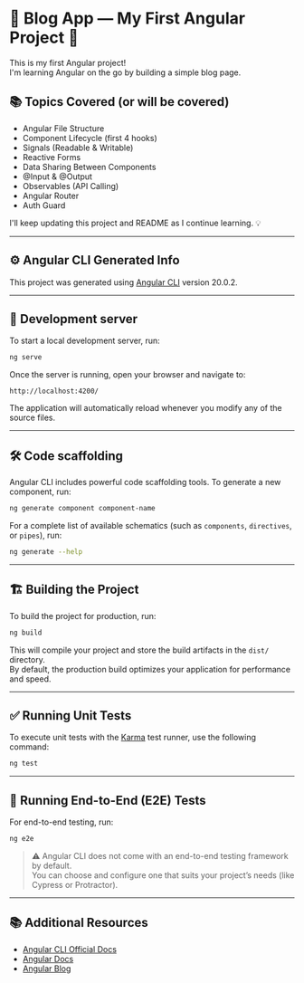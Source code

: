 # 📝 Blog App — My First Angular Project 🚀

This is my first Angular project!  
I'm learning Angular on the go by building a simple blog page.

## 📚 Topics Covered (or will be covered)

- Angular File Structure
- Component Lifecycle (first 4 hooks)
- Signals (Readable & Writable)
- Reactive Forms
- Data Sharing Between Components
- @Input & @Output
- Observables (API Calling)
- Angular Router
- Auth Guard

I'll keep updating this project and README as I continue learning. 💡

---

## ⚙️ Angular CLI Generated Info

This project was generated using [Angular CLI](https://github.com/angular/angular-cli) version 20.0.2.

---

## 🚀 Development server

To start a local development server, run:

```bash
ng serve
```

Once the server is running, open your browser and navigate to:

```
http://localhost:4200/
```

The application will automatically reload whenever you modify any of the source files.

---

## 🛠️ Code scaffolding

Angular CLI includes powerful code scaffolding tools. To generate a new component, run:

```bash
ng generate component component-name
```

For a complete list of available schematics (such as `components`, `directives`, or `pipes`), run:

```bash
ng generate --help
```

---

## 🏗️ Building the Project

To build the project for production, run:

```bash
ng build
```

This will compile your project and store the build artifacts in the `dist/` directory.  
By default, the production build optimizes your application for performance and speed.

---

## ✅ Running Unit Tests

To execute unit tests with the [Karma](https://karma-runner.github.io) test runner, use the following command:

```bash
ng test
```

---

## 🔎 Running End-to-End (E2E) Tests

For end-to-end testing, run:

```bash
ng e2e
```

> ⚠️ Angular CLI does not come with an end-to-end testing framework by default.  
> You can choose and configure one that suits your project’s needs (like Cypress or Protractor).

---

## 📚 Additional Resources

- [Angular CLI Official Docs](https://angular.dev/tools/cli)
- [Angular Docs](https://angular.dev)
- [Angular Blog](https://blog.angular.io/)
